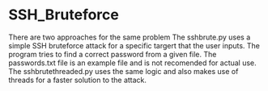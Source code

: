 # SSH_Bruteforce
There are two approaches for the same problem
The sshbrute.py uses a simple SSH bruteforce attack for a specific targert that the user inputs.
The program tries to find a correct password from a given file.
The passwords.txt file is an example file and is not recomended for actual use.
The sshbrutethreaded.py uses the same logic and also makes use of threads for a faster solution to the attack.

